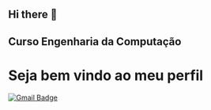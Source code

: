 ## Hi there 👋

<!--
**SamuelWeendel/SamuelWeendel** is a ✨ _special_ ✨ repository because its `README.md` (this file) appears on your GitHub profile.

Here are some ideas to get you started:

- 🔭 I’m currently working on ...
- 🌱 I’m currently learning ...
- 👯 I’m looking to collaborate on ...
- 🤔 I’m looking for help with ...
- 💬 Ask me about ...
- 📫 How to reach me: ...
- 😄 Pronouns: ...
- ⚡ Fun fact: ...
-->
  <h2>Curso Engenharia da Computação</h2>


<h1>Seja bem vindo ao meu perfil</h1>

[![Gmail Badge](https://img.shields.io/badge/SamuelWendel55@gmail.com-c14438?style=flat-square&logo=Gmail&logoColor=white&link=mailto:samuelwendel55@gmail.com)](mailto:samuelwendel55@gmail.com)
